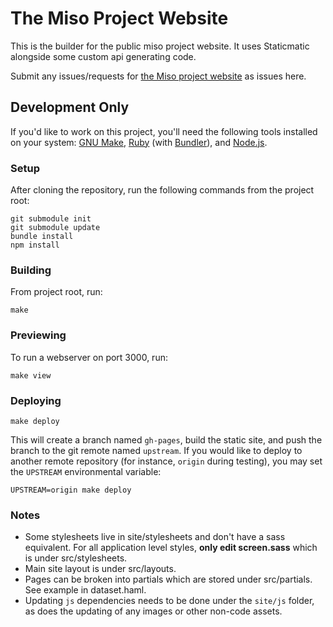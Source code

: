 # The Miso Project Website

This is the builder for the public miso project website. 
It uses Staticmatic alongside some custom api generating code.

Submit any issues/requests for [the Miso project
website](http://misoproject.com/) as issues here.

## Development Only

If you'd like to work on this project, you'll need the following tools
installed on your system: [GNU Make](https://www.gnu.org/software/make/),
[Ruby](https://www.ruby-lang.org) (with [Bundler](http://bundler.io/)), and
[Node.js](http://nodejs.org/).

### Setup

After cloning the repository, run the following commands from the project root:

    git submodule init
    git submodule update
    bundle install
    npm install

### Building

From project root, run:

    make

### Previewing

To run a webserver on port 3000, run:

    make view

### Deploying

    make deploy

This will create a branch named `gh-pages`, build the static site, and push the
branch to the git remote named `upstream`. If you would like to deploy to
another remote repository (for instance, `origin` during testing), you may set
the `UPSTREAM` environmental variable:

    UPSTREAM=origin make deploy

### Notes

* Some stylesheets live in site/stylesheets and don't have a sass equivalent. For all application level styles, **only edit screen.sass** which is under src/stylesheets.
* Main site layout is under src/layouts.
* Pages can be broken into partials which are stored under src/partials. See example in dataset.haml.
* Updating `js` dependencies needs to be done under the `site/js` folder, as does the updating of any images or other non-code assets.
